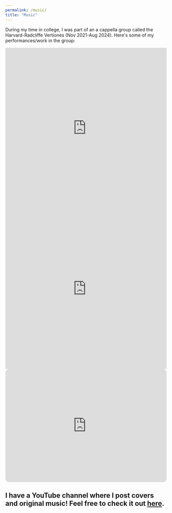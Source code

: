 ```yaml
---
permalink: /music/
title: "Music"
---
```


During my time in college, I was part of an a cappella group called the Harvard-Radcliffe Vertiones (Nov 2021-Aug 2024). Here's some of my performances/work in the group:

<iframe width="100%" height="500" src="https://www.youtube.com/embed/YKqD17HAAtU" title="Fallin&#39; (opb. Alicia Keys) | Veritones A Cappella" frameborder="0" allow="accelerometer; autoplay; clipboard-write; encrypted-media; gyroscope; picture-in-picture; web-share" referrerpolicy="strict-origin-when-cross-origin" allowfullscreen></iframe>

<iframe width="100%" height="500" src="https://www.youtube.com/embed/3KJvQMnuYQA" title="ICCA 2023 | THE HARVARD-RADCLIFFE VERITONES" frameborder="0" allow="accelerometer; autoplay; clipboard-write; encrypted-media; gyroscope; picture-in-picture; web-share" referrerpolicy="strict-origin-when-cross-origin" allowfullscreen></iframe>

<iframe style="border-radius:12px" src="https://open.spotify.com/embed/track/10azRaDMiF37RNmQLHHJkQ?utm_source=generator" width="100%" height="352" frameBorder="0" allowfullscreen="" allow="autoplay; clipboard-write; encrypted-media; fullscreen; picture-in-picture" loading="lazy"></iframe>

## I have a YouTube channel where I post covers and original music! Feel free to check it out [here](https://www.youtube.com/@ezenia_music).
